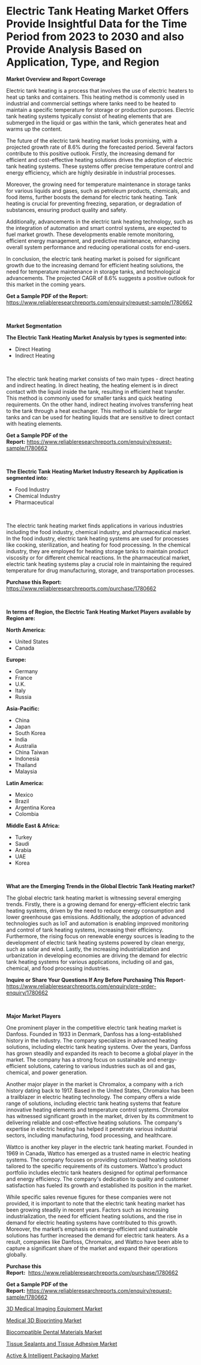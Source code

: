 <p><h1>Electric Tank Heating Market Offers Provide Insightful Data for the Time Period from 2023 to 2030 and also Provide Analysis Based on Application, Type, and Region</h1></p><p><strong>Market Overview and Report Coverage</strong></p>
<p><p>Electric tank heating is a process that involves the use of electric heaters to heat up tanks and containers. This heating method is commonly used in industrial and commercial settings where tanks need to be heated to maintain a specific temperature for storage or production purposes. Electric tank heating systems typically consist of heating elements that are submerged in the liquid or gas within the tank, which generates heat and warms up the content.</p><p>The future of the electric tank heating market looks promising, with a projected growth rate of 8.6% during the forecasted period. Several factors contribute to this positive outlook. Firstly, the increasing demand for efficient and cost-effective heating solutions drives the adoption of electric tank heating systems. These systems offer precise temperature control and energy efficiency, which are highly desirable in industrial processes.</p><p>Moreover, the growing need for temperature maintenance in storage tanks for various liquids and gases, such as petroleum products, chemicals, and food items, further boosts the demand for electric tank heating. Tank heating is crucial for preventing freezing, separation, or degradation of substances, ensuring product quality and safety.</p><p>Additionally, advancements in the electric tank heating technology, such as the integration of automation and smart control systems, are expected to fuel market growth. These developments enable remote monitoring, efficient energy management, and predictive maintenance, enhancing overall system performance and reducing operational costs for end-users.</p><p>In conclusion, the electric tank heating market is poised for significant growth due to the increasing demand for efficient heating solutions, the need for temperature maintenance in storage tanks, and technological advancements. The projected CAGR of 8.6% suggests a positive outlook for this market in the coming years.</p></p>
<p><strong>Get a Sample PDF of the Report:</strong> <a href="https://www.reliableresearchreports.com/enquiry/request-sample/1780662">https://www.reliableresearchreports.com/enquiry/request-sample/1780662</a></p>
<p>&nbsp;</p>
<p><strong>Market Segmentation</strong></p>
<p><strong>The Electric Tank Heating Market Analysis by types is segmented into:</strong></p>
<p><ul><li>Direct Heating</li><li>Indirect Heating</li></ul></p>
<p>&nbsp;</p>
<p><p>The electric tank heating market consists of two main types - direct heating and indirect heating. In direct heating, the heating element is in direct contact with the liquid inside the tank, resulting in efficient heat transfer. This method is commonly used for smaller tanks and quick heating requirements. On the other hand, indirect heating involves transferring heat to the tank through a heat exchanger. This method is suitable for larger tanks and can be used for heating liquids that are sensitive to direct contact with heating elements.</p></p>
<p><strong>Get a Sample PDF of the Report:</strong>&nbsp;<a href="https://www.reliableresearchreports.com/enquiry/request-sample/1780662">https://www.reliableresearchreports.com/enquiry/request-sample/1780662</a></p>
<p>&nbsp;</p>
<p><strong>The Electric Tank Heating Market Industry Research by Application is segmented into:</strong></p>
<p><ul><li>Food Industry</li><li>Chemical Industry</li><li>Pharmaceutical</li></ul></p>
<p>&nbsp;</p>
<p><p>The electric tank heating market finds applications in various industries including the food industry, chemical industry, and pharmaceutical market. In the food industry, electric tank heating systems are used for processes like cooking, sterilization, and heating for food processing. In the chemical industry, they are employed for heating storage tanks to maintain product viscosity or for different chemical reactions. In the pharmaceutical market, electric tank heating systems play a crucial role in maintaining the required temperature for drug manufacturing, storage, and transportation processes.</p></p>
<p><strong>Purchase this Report:</strong>&nbsp; <a href="https://www.reliableresearchreports.com/purchase/1780662">https://www.reliableresearchreports.com/purchase/1780662</a></p>
<p>&nbsp;</p>
<p><strong>In terms of Region, the Electric Tank Heating Market Players available by Region are:</strong></p>
<p>
    <p> <strong> North America: </strong>
        <ul>
            <li>United States</li>
            <li>Canada</li>
        </ul>
        </p> 
    <p> <strong> Europe: </strong>
        <ul>
            <li>Germany</li>
            <li>France</li>
            <li>U.K.</li>
            <li>Italy</li>
            <li>Russia</li>
        </ul>
        </p> 
    <p> <strong> Asia-Pacific: </strong>
        <ul>
            <li>China</li>
            <li>Japan</li>
            <li>South Korea</li>
            <li>India</li>
            <li>Australia</li>
            <li>China Taiwan</li>
            <li>Indonesia</li>
            <li>Thailand</li>
            <li>Malaysia</li>
        </ul>
        </p> 
    <p> <strong> Latin America: </strong>
        <ul>
            <li>Mexico</li>
            <li>Brazil</li>
            <li>Argentina Korea</li>
            <li>Colombia</li>
        </ul>
        </p> 
    <p> <strong> Middle East & Africa: </strong>
        <ul>
            <li>Turkey</li>
            <li>Saudi</li>
            <li>Arabia</li>
            <li>UAE</li>
            <li>Korea</li>
        </ul>
    </p>
    </p>
<p>&nbsp;</p>
<p><strong>What are the Emerging Trends in the Global Electric Tank Heating market?</strong></p>
<p><p>The global electric tank heating market is witnessing several emerging trends. Firstly, there is a growing demand for energy-efficient electric tank heating systems, driven by the need to reduce energy consumption and lower greenhouse gas emissions. Additionally, the adoption of advanced technologies such as IoT and automation is enabling improved monitoring and control of tank heating systems, increasing their efficiency. Furthermore, the rising focus on renewable energy sources is leading to the development of electric tank heating systems powered by clean energy, such as solar and wind. Lastly, the increasing industrialization and urbanization in developing economies are driving the demand for electric tank heating systems for various applications, including oil and gas, chemical, and food processing industries.</p></p>
<p><strong>Inquire or Share Your Questions If Any Before Purchasing This Report</strong>- <a href="https://www.reliableresearchreports.com/enquiry/pre-order-enquiry/1780662">https://www.reliableresearchreports.com/enquiry/pre-order-enquiry/1780662</a></p>
<p>&nbsp;</p>
<p><strong>Major Market Players</strong></p>
<p><p>One prominent player in the competitive electric tank heating market is Danfoss. Founded in 1933 in Denmark, Danfoss has a long-established history in the industry. The company specializes in advanced heating solutions, including electric tank heating systems. Over the years, Danfoss has grown steadily and expanded its reach to become a global player in the market. The company has a strong focus on sustainable and energy-efficient solutions, catering to various industries such as oil and gas, chemical, and power generation.</p><p>Another major player in the market is Chromalox, a company with a rich history dating back to 1917. Based in the United States, Chromalox has been a trailblazer in electric heating technology. The company offers a wide range of solutions, including electric tank heating systems that feature innovative heating elements and temperature control systems. Chromalox has witnessed significant growth in the market, driven by its commitment to delivering reliable and cost-effective heating solutions. The company's expertise in electric heating has helped it penetrate various industrial sectors, including manufacturing, food processing, and healthcare.</p><p>Wattco is another key player in the electric tank heating market. Founded in 1969 in Canada, Wattco has emerged as a trusted name in electric heating systems. The company focuses on providing customized heating solutions tailored to the specific requirements of its customers. Wattco's product portfolio includes electric tank heaters designed for optimal performance and energy efficiency. The company's dedication to quality and customer satisfaction has fueled its growth and established its position in the market.</p><p>While specific sales revenue figures for these companies were not provided, it is important to note that the electric tank heating market has been growing steadily in recent years. Factors such as increasing industrialization, the need for efficient heating solutions, and the rise in demand for electric heating systems have contributed to this growth. Moreover, the market’s emphasis on energy-efficient and sustainable solutions has further increased the demand for electric tank heaters. As a result, companies like Danfoss, Chromalox, and Wattco have been able to capture a significant share of the market and expand their operations globally.</p></p>
<p><strong>Purchase this Report:</strong>&nbsp;&nbsp;<a href="https://www.reliableresearchreports.com/purchase/1780662">https://www.reliableresearchreports.com/purchase/1780662</a></p>
<p></p>
<p><strong>Get a Sample PDF of the Report:</strong>&nbsp;<a href="https://www.reliableresearchreports.com/enquiry/request-sample/1780662">https://www.reliableresearchreports.com/enquiry/request-sample/1780662</a></p>
<p><p><a href="https://medium.com/@jaylonlesch/3d-medical-imaging-equipment-market-comprehensive-assessment-by-type-application-and-geography-35b2a6765e78">3D Medical Imaging Equipment Market</a></p><p><a href="https://github.com/RoccoManning/Market-Research-Report-List-2/blob/main/medical-3d-bioprinting-market.md">Medical 3D Bioprinting Market</a></p><p><a href="https://www.linkedin.com/pulse/decoding-biocompatible-dental-materials-market-deep-dive-g4ome/">Biocompatible Dental Materials Market</a></p><p><a href="https://www.linkedin.com/pulse/tissue-sealants-adhesive-market-size-share-amp-trends-analysis-dc4ye/">Tissue Sealants and Tissue Adhesive Market</a></p><p><a href="https://medium.com/@christianhunter987/active-intelligent-packaging-market-report-reveals-the-latest-trends-and-growth-opportunities-of-ce2b29ba28e2">Active & Intelligent Packaging Market</a></p></p>